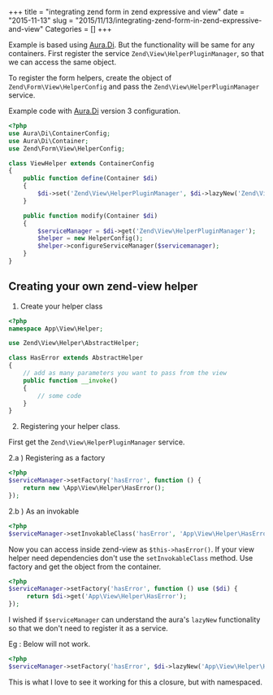 +++
title = "integrating zend form in zend expressive and view"
date = "2015-11-13"
slug = "2015/11/13/integrating-zend-form-in-zend-expressive-and-view"
Categories = []
+++

Example is based using [Aura.Di](https://github.com/auraphp/Aura.Di).
But the functionality will be same for any containers.
First register the service `Zend\View\HelperPluginManager`, so that we
can access the same object.

To register the form helpers, create the object of `Zend\Form\View\HelperConfig`
and pass the `Zend\View\HelperPluginManager` service.

Example code with [Aura.Di](https://github.com/auraphp/Aura.Di) version 3 configuration.


```php
<?php
use Aura\Di\ContainerConfig;
use Aura\Di\Container;
use Zend\Form\View\HelperConfig;

class ViewHelper extends ContainerConfig
{
    public function define(Container $di)
    {
        $di->set('Zend\View\HelperPluginManager', $di->lazyNew('Zend\View\HelperPluginManager'));
    }

    public function modify(Container $di)
    {
        $serviceManager = $di->get('Zend\View\HelperPluginManager');
        $helper = new HelperConfig();
        $helper->configureServiceManager($servicemanager);
    }
}
```

## Creating your own zend-view helper

1. Create your helper class

```php
<?php
namespace App\View\Helper;

use Zend\View\Helper\AbstractHelper;

class HasError extends AbstractHelper
{
    // add as many parameters you want to pass from the view
    public function __invoke()
    {
        // some code
    }
}
```

2. Registering your helper class.

First get the `Zend\View\HelperPluginManager` service.

2.a ) Registering as a factory

```php
<?php
$serviceManager->setFactory('hasError', function () {
    return new \App\View\Helper\HasError();
});
```

2.b ) As an invokable

```php
<?php
$serviceManager->setInvokableClass('hasError', 'App\View\Helper\HasError');
```

Now you can access inside zend-view as `$this->hasError()`. If your view
helper need dependencies don't use the `setInvokableClass` method.
Use factory and get the object from the container.

```php
<?php
$serviceManager->setFactory('hasError', function () use ($di) {
     return $di->get('App\View\Helper\HasError');
});
```

I wished if `$serviceManager` can understand the aura's `lazyNew` functionality
so that we don't need to register it as a service.

Eg : Below will not work.

```php
<?php
$serviceManager->setFactory('hasError', $di->lazyNew('App\View\Helper\HasError'));
```

This is what I love to see it working for this a closure, but with namespaced.
